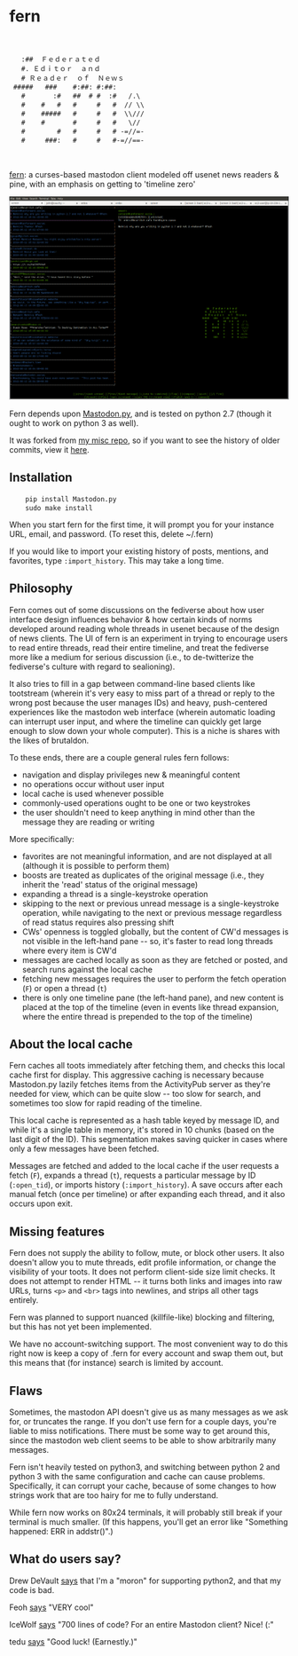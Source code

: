 # fern
```
                            
                            
   :##  Ｆｅｄｅｒａｔｅｄ  
   #. Ｅｄｉｔｏｒ  ａｎｄ  
   # Ｒｅａｄｅｒ  ｏｆ  Ｎｅｗｓ                                                               
 #####   ###    #:##: #:##: 
   #       :#   ##  # #  :#   /.\
   #    #   #   #     #   #  // \\
   #    #####   #     #   #  \\///
   #    #       #     #   #   \//
   #        #   #     #   # -=//=-
   #     ###:   #     #   #-=//==-
                            
                            
```
[fern](fern): a curses-based mastodon client modeled off usenet news readers & pine, with an emphasis on getting to 'timeline zero'

![Fern screenshot](screenshot.png)

Fern depends upon [Mastodon.py](https://github.com/halcy/Mastodon.py), and is tested on python 2.7 (though it ought to work on python 3 as well).

It was forked from [my misc repo](http://github.com/enkiv2/misc), so if you want to see the history of older commits, view it [here](https://github.com/enkiv2/misc/commits/5ac7ed618a10622f065c7e08d6e422ca478395d7/fern).

## Installation

```
	pip install Mastodon.py
	sudo make install
```

When you start fern for the first time, it will prompt you for your instance URL, email, and password. (To reset this, delete ~/.fern)

If you would like to import your existing history of posts, mentions, and favorites, type `:import_history`. This may take a long time.

## Philosophy

Fern comes out of some discussions on the fediverse about how user interface design influences behavior & how certain kinds of norms developed around reading whole threads in usenet because of the design of news clients. The UI of fern is an experiment in trying to encourage users to read entire threads, read their entire timeline, and treat the fediverse more like a medium for serious discussion (i.e., to de-twitterize the fediverse's culture with regard to sealioning).

It also tries to fill in a gap between command-line based clients like tootstream (wherein it's very easy to miss part of a thread or reply to the wrong post because the user manages IDs) and heavy, push-centered experiences like the mastodon web interface (wherein automatic loading can interrupt user input, and where the timeline can quickly get large enough to slow down your whole computer). This is a niche is shares with the likes of brutaldon.

To these ends, there are a couple general rules fern follows:

* navigation and display privileges new & meaningful content
* no operations occur without user input
* local cache is used whenever possible
* commonly-used operations ought to be one or two keystrokes
* the user shouldn't need to keep anything in mind other than the message they are reading or writing

More specifically:

* favorites are not meaningful information, and are not displayed at all (although it is possible to perform them)
* boosts are treated as duplicates of the original message (i.e., they inherit the 'read' status of the original message)
* expanding a thread is a single-keystroke operation
* skipping to the next or previous unread message is a single-keystroke operation, while navigating to the next or previous message regardless of read status requires also pressing shift
* CWs' openness is toggled globally, but the content of CW'd messages is not visible in the left-hand pane -- so, it's faster to read long threads where every item is CW'd
* messages are cached locally as soon as they are fetched or posted, and search runs against the local cache
* fetching new messages requires the user to perform the fetch operation (`F`) or open a thread (`t`)
* there is only one timeline pane (the left-hand pane), and new content is placed at the top of the timeline (even in events like thread expansion, where the entire thread is prepended to the top of the timeline)

## About the local cache

Fern caches all toots immediately after fetching them, and checks this local cache first for display. This aggressive caching is necessary because Mastodon.py lazily fetches items from the ActivityPub server as they're needed for view, which can be quite slow -- too slow for search, and sometimes too slow for rapid reading of the timeline.

This local cache is represented as a hash table keyed by message ID, and while it's a single table in memory, it's stored in 10 chunks (based on the last digit of the ID). This segmentation makes saving quicker in cases where only a few messages have been fetched.

Messages are fetched and added to the local cache if the user requests a fetch (`F`), expands a thread (`t`), requests a particular message by ID (`:open_tid`), or imports history (`:import_history`). A save occurs after each manual fetch (once per timeline) or after expanding each thread, and it also occurs upon exit.

## Missing features

Fern does not supply the ability to follow, mute, or block other users. It also doesn't allow you to mute threads, edit profile information, or change the visibility of your toots. It does not perform client-side size limit checks. It does not attempt to render HTML -- it turns both links and images into raw URLs, turns `<p>` and `<br>` tags into newlines, and strips all other tags entirely.

Fern was planned to support nuanced (killfile-like) blocking and filtering, but this has not yet been implemented.

We have no account-switching support. The most convenient way to do this right now is keep a copy of .fern for every account and swap them out, but this means that (for instance) search is limited by account.

## Flaws

Sometimes, the mastodon API doesn't give us as many messages as we ask for, or truncates the range. If you don't use fern for a couple days, you're liable to miss notifications. There must be some way to get around this, since the mastodon web client seems to be able to show arbitrarily many messages.

Fern isn't heavily tested on python3, and switching between python 2 and python 3 with the same configuration and cache can cause problems. Specifically, it can corrupt your cache, because of some changes to how strings work that are too hairy for me to fully understand.

While fern now works on 80x24 terminals, it will probably still break if your terminal is much smaller. (If this happens, you'll get an error like "Something happened: ERR in addstr()".)

## What do users say?

Drew DeVault [says](https://cmpwn.com/@sir/102261747305331627) that I'm a "moron" for supporting python2, and that my code is bad.

Feoh [says](https://cybre.space/@feoh/102259270040620552) "VERY cool"

IceWolf [says](https://meow.social/@IceWolf/102264248205395584) "700 lines of code? For an entire Mastodon client? Nice! (:"

tedu [says](https://lobste.rs/s/pmh5hg/fern_curses_based_mastodon_client#c_pmdwvz) "Good luck! (Earnestly.)"


